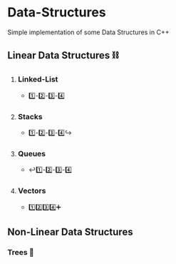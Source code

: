 # Data-Structures
Simple implementation of some Data Structures in C++

## Linear Data Structures :chains:

1. ### Linked-List  
   - :one:-:two:-:three:-:four:

2. ### Stacks  
   - :one:-:two:-:three:-:four::arrow_right_hook:

3. ### Queues
   - :leftwards_arrow_with_hook::one:-:two:-:three:-:four:

4. ### Vectors  
   - :one::two::three::four::heavy_plus_sign:

## Non-Linear Data Structures
 ### Trees :evergreen_tree:
